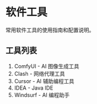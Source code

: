 
# 软件工具

常用软件工具的使用指南和配置说明。

## 工具列表

1. ComfyUI - AI 图像生成工具
2. Clash - 网络代理工具
3. Cursor - AI 辅助编程工具
4. IDEA - Java IDE
5. Windsurf - AI 编程助手
